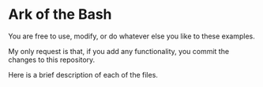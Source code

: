 # Ark of the Bash

You are free to use, modify, or do whatever else you like to these examples. 

My only request is that, if you add any functionality, you commit the changes to this repository.

Here is a brief description of each of the files.
